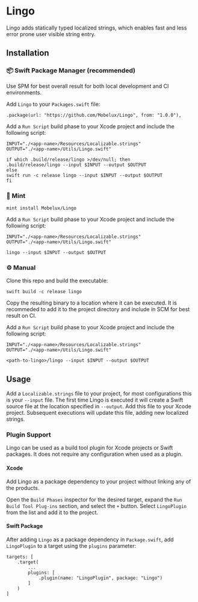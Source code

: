 # Lingo

Lingo adds statically typed localized strings, which enables fast and less error prone user visible string entry.

## Installation

### 📦 Swift Package Manager (recommended)

Use SPM for best overall result for both local development and CI environments.

Add `Lingo` to your `Packages.swift` file:

```
.package(url: "https://github.com/Mobelux/Lingo", from: "1.0.0"),
```

Add a `Run Script` build phase to your Xcode project and include the following script:

```
INPUT="./<app-name>/Resources/Localizable.strings"
OUTPUT="./<app-name>/Utils/Lingo.swift"

if which .build/release/lingo >/dev/null; then
.build/release/lingo --input $INPUT --output $OUTPUT
else
swift run -c release lingo --input $INPUT --output $OUTPUT
fi
```

### 🌱 Mint

`mint install Mobelux/Lingo`

Add a `Run Script` build phase to your Xcode project and include the following script:

```
INPUT="./<app-name>/Resources/Localizable.strings"
OUTPUT="./<app-name>/Utils/Lingo.swift"

lingo --input $INPUT --output $OUTPUT
```

### ⚙️ Manual

Clone this repo and build the executable:

`swift build -c release lingo`

Copy the resulting binary to a location where it can be executed. It is recommeded to add it to the project directory and include in SCM for best result on CI.

Add a `Run Script` build phase to your Xcode project and include the following script:

```
INPUT="./<app-name>/Resources/Localizable.strings"
OUTPUT="./<app-name>/Utils/Lingo.swift"

<path-to-lingo>/lingo --input $INPUT --output $OUTPUT
```

## Usage

Add a `Localizable.strings` file to your project, for most configurations this is your `--input` file. The first time Lingo is executed it will create a Swift source file at the location specified in `--output`. Add this file to your Xcode project. Subsequent executions will update this file, adding new localized strings.

### Plugin Support

Lingo can be used as a build tool plugin for Xcode projects or Swift packages. It does not require any configuration when used as a plugin.

#### Xcode

Add Lingo as a package dependency to your project without linking any of the products.

Open the `Build Phases` inspector for the desired target, expand the `Run Build Tool Plug-ins` section, and select the `+` button. Select `LingoPlugin` from the list and add it to the project.

#### Swift Package

After adding `Lingo` as a package dependency in `Package.swift`, add `LingoPlugin` to a target using the `plugins` parameter:

```
targets: [
    .target(
        ...
        plugins: [
            .plugin(name: "LingoPlugin", package: "Lingo")
        ]
    )
]
```
